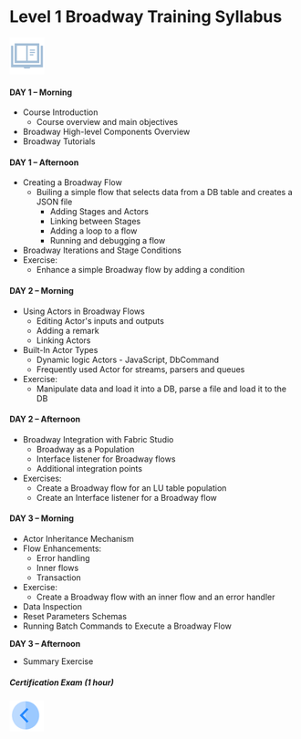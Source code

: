 # Level 1 Broadway Training Syllabus

![](/academy/images/syllabus.png) 

#### **DAY 1 – Morning**

- Course Introduction
  - Course overview and main objectives
- Broadway High-level Components Overview
- Broadway Tutorials

#### **DAY 1 – Afternoon**

- Creating a Broadway Flow
  - Builing a simple flow that selects data from a DB table and creates a JSON file
    - Adding Stages and Actors
    - Linking between Stages
    - Adding a loop to a flow
    - Running and debugging a flow
- Broadway Iterations and Stage Conditions
- Exercise: 
  - Enhance a simple Broadway flow by adding a condition

#### **DAY 2 – Morning**

- Using Actors in Broadway Flows
  - Editing Actor's inputs and outputs 
  - Adding a remark
  - Linking Actors
- Built-In Actor Types
  - Dynamic logic Actors - JavaScript, DbCommand
  - Frequently used Actor for streams, parsers and queues
- Exercise: 
  - Manipulate data and load it into a DB, parse a file and load it to the DB

#### **DAY 2 – Afternoon**

- Broadway Integration with Fabric Studio
  - Broadway as a Population
  - Interface listener for Broadway flows
  - Additional integration points
- Exercises: 
  - Create a Broadway flow for an LU table population
  - Create an Interface listener for a Broadway flow 

#### **DAY 3 – Morning**

- Actor Inheritance Mechanism
- Flow Enhancements:
  - Error handling
  - Inner flows
  - Transaction
- Exercise:
  - Create a Broadway flow with an inner flow and an error handler
- Data Inspection
- Reset Parameters Schemas
- Running Batch Commands to Execute a Broadway Flow

**DAY 3 – Afternoon**

- Summary Exercise

##### Certification Exam (1 hour)

[<img align="left" width="60" height="54" src="/articles/images/Previous.png">](/academy/Training_Level_1/99_Broadway/01_broadway_course_overview.md)
